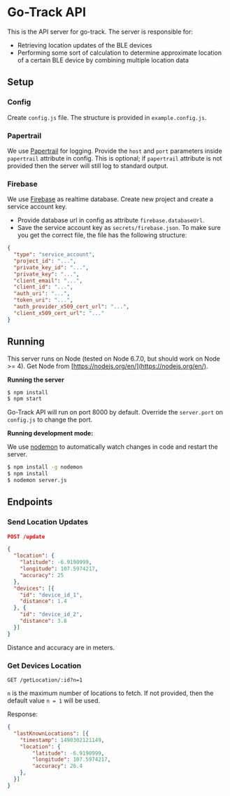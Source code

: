# Go-Track API

This is the API server for go-track. The server is responsible for:

- Retrieving location updates of the BLE devices
- Performing some sort of calculation to determine approximate location of a certain BLE device by combining multiple location data

## Setup

### Config

Create `config.js` file. The structure is provided in `example.config.js`.

### Papertrail

We use [Papertrail](https://papertrailapp.com) for logging. Provide the `host` and `port` parameters inside `papertrail` attribute in config. This is optional; if `papertrail` attribute is not provided then the server will still log to standard output. 

### Firebase

We use [Firebase](https://firebase.google.com/) as realtime database. Create new project and create a service account key.

- Provide database url in config as attribute `firebase.databaseUrl`.
- Save the service account key as `secrets/firebase.json`. To make sure you get the correct file, the file has the following structure:

```json
{
  "type": "service_account",
  "project_id": "...",
  "private_key_id": "...",
  "private_key": "...",
  "client_email": "...",
  "client_id": "...",
  "auth_uri": "...",
  "token_uri": "...",
  "auth_provider_x509_cert_url": "...",
  "client_x509_cert_url": "..."
}
```

## Running

This server runs on Node (tested on Node 6.7.0, but should work on Node >= 4). Get Node from [https://nodejs.org/en/](https://nodejs.org/en/).

**Running the server**


```bash
$ npm install
$ npm start
```

Go-Track API will run on port 8000 by default. Override the `server.port` on `config.js` to change the port. 

**Running development mode:**

We use [nodemon](https://www.npmjs.com/package/nodemon) to automatically watch changes in code and restart the server.

```bash
$ npm install -g nodemon
$ npm install
$ nodemon server.js
```

## Endpoints

### Send Location Updates

```json
POST /update

{
  "location": {
    "latitude": -6.9190999,
    "longitude": 107.5974217,
    "accuracy": 25
  },
  "devices": [{
    "id": "device_id_1",
    "distance": 1.4
  }, {
  	"id": "device_id_2",
  	"distance": 3.8
  }]
}
```

Distance and accuracy are in meters.

### Get Devices Location

```
GET /getLocation/:id?n=1
```

`n` is the maximum number of locations to fetch. If not provided, then the default value `n = 1` will be used.

Response:

```json
{
  "lastKnownLocations": [{
    "timestamp": 1490302121149,
    "location": {
        "latitude": -6.9190999,
        "longitude": 107.5974217,
        "accuracy": 26.4
    },
  }]
}
```
